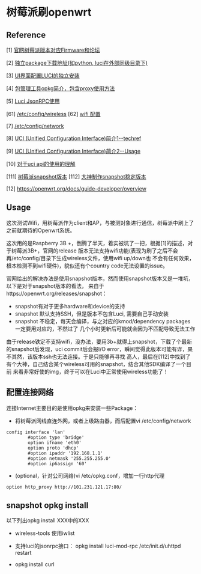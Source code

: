 

# 树莓派刷openwrt

## Reference

[1] [官网树莓派版本对应Firmware和论坛](https://openwrt.org/toh/raspberry_pi_foundation/raspberry_pi)

[2] [独立package下载地址(如python, luci在外部同级目录下)](http://downloads.openwrt.org/releases/18.06.4/packages/aarch64_cortex-a53/packages/)

[3] [UI界面配置LUCI的独立安装](https://openwrt.org/docs/guide-user/luci/luci.essentials)

[4] [包管理工具opkg简介，包含proxy使用方法](https://openwrt.org/docs/guide-user/additional-software/opkg)

[5] [Luci JsonRPC使用](https://github.com/openwrt/luci/wiki/JsonRpcHowTo)

[61] [/etc/config/wireless](https://openwrt.org/docs/guide-user/network/wifi/basic)
[62] [wifi 配置](https://oldwiki.archive.openwrt.org/doc/uci/wireless#regenerate_configuration)

[7] [/etc/config/network](https://openwrt.org/docs/guide-user/base-system/basic-networking)

[8] [UCI (Unified Configuration Interface)简介1--techref](https://openwrt.org/docs/techref/uci)

[9] [UCI (Unified Configuration Interface)简介2--Usage](https://openwrt.org/docs/guide-user/base-system/uci)

[10] [对于uci api的使用的理解](https://wiki.teltonika.lt/view/UCI_command_usage)

[111] [树莓派snapshot版本](https://downloads.openwrt.org/snapshots/targets/brcm2708/bcm2710/)
[112] [大神制作snapshot稳定版本](https://forum.openwrt.org/t/18-06-on-raspberry-pi-3-b/18670/40)

[12] https://openwrt.org/docs/guide-developer/overview

## Usage

这次测试Wifi，用树莓派作为client和AP，与被测对象进行通信，树莓派中刷上了之前就期待的Openwrt系统。

这次用的是Raspberry 3B +，倒腾了半天，着实被坑了一把，根据[1]的描述，对于树莓派3B+，官网的release
版本无法支持wifi功能(表现为刷了之后不会再/etc/config/目录下生成wireless文件，使用wifi up/down也
不会有任何效果，根本检测不到wifi硬件)，貌似还有个country code无法设置的issue。

官网给出的解决办法是使用snapshot版本，然而使用snapshot版本又是一堆坑，以下是对于snapshot版本的看法，
来自于https://openwrt.org/releases/snapshot：

- snapshot有对于更多hardware和device的支持
- snapshot 默认支持SSH，但是版本不包含Luci, 需要自己手动安装
- snapshot 不稳定，每天会编译，与之对应的kmod/dependency packages一定要用对应的，不然过了
几个小时更新后可能就会因为不匹配导致无法工作

由于release铁定不支持wifi，没办法，要用3b+就得上snapshot，下载了个最新的snapshot后发现，uci
commit后会报I/O error，瞬间觉得此版本可能有诈，果不其然，该版本ssh也无法连接。于是只能够再寻找
高人，最后在[112]中找到了有个大神，自己结合某个wireless可用的snapshot，结合其他SDK编译了一个目前
来看非常好使的img，终于可以在Luci中正常使用wireless功能了！



## 配置连接网络

连接Internet主要目的是使用opkg来安装一些Package：

- 将树莓派网线直连外网，或者上级路由器，而后配置vi /etc/config/network

```
config interface 'lan'
        #option type 'bridge'
        option ifname 'eth0'
        option proto 'dhcp'
        #option ipaddr '192.168.1.1'
        #option netmask '255.255.255.0'
        #option ip6assign '60'
```

- (optional，针对公司网络)vi /etc/opkg.conf，增加一行http代理

```
option http_proxy http://101.231.121.17:80/
```



## snapshot opkg install

以下列出opkg install XXX中的XXX

- wireless-tools  使用iwlist

- 支持luci的jsonrpc接口：
opkg install luci-mod-rpc
/etc/init.d/uhttpd restart 

- opkg install curl

